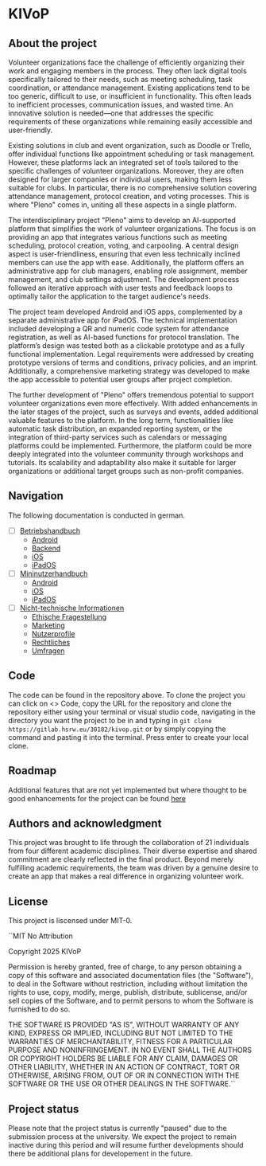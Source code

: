 # KIVoP



## About the project
Volunteer organizations face the challenge of efficiently organizing their work and engaging members in the process. They often lack digital tools specifically tailored to their needs, such as meeting scheduling, task coordination, or attendance management. Existing applications tend to be too generic, difficult to use, or insufficient in functionality. This often leads to inefficient processes, communication issues, and wasted time. An innovative solution is needed—one that addresses the specific requirements of these organizations while remaining easily accessible and user-friendly.

Existing solutions in club and event organization, such as Doodle or Trello, offer individual functions like appointment scheduling or task management. However, these platforms lack an integrated set of tools tailored to the specific challenges of volunteer organizations. Moreover, they are often designed for larger companies or individual users, making them less suitable for clubs. In particular, there is no comprehensive solution covering attendance management, protocol creation, and voting processes. This is where "Pleno" comes in, uniting all these aspects in a single platform.

The interdisciplinary project "Pleno" aims to develop an AI-supported platform that simplifies the work of volunteer organizations. The focus is on providing an app that integrates various functions such as meeting scheduling, protocol creation, voting, and carpooling. A central design aspect is user-friendliness, ensuring that even less technically inclined members can use the app with ease. Additionally, the platform offers an administrative app for club managers, enabling role assignment, member management, and club settings adjustment. The development process followed an iterative approach with user tests and feedback loops to optimally tailor the application to the target audience's needs.

The project team developed Android and iOS apps, complemented by a separate administrative app for iPadOS. The technical implementation included developing a QR and numeric code system for attendance registration, as well as AI-based functions for protocol translation. The platform’s design was tested both as a clickable prototype and as a fully functional implementation. Legal requirements were addressed by creating prototype versions of terms and conditions, privacy policies, and an imprint. Additionally, a comprehensive marketing strategy was developed to make the app accessible to potential user groups after project completion.

The further development of "Pleno" offers tremendous potential to support volunteer organizations even more effectively. With added enhancements in the later stages of the project, such as surveys and events, added additional valuable features to the platform. In the long term, functionalities like automatic task distribution, an expanded reporting system, or the integration of third-party services such as calendars or messaging platforms could be implemented. Furthermore, the platform could be more deeply integrated into the volunteer community through workshops and tutorials. Its scalability and adaptability also make it suitable for larger organizations or additional target groups such as non-profit companies.


## Navigation
The following documentation is conducted in german.

- [ ] [Betriebshandbuch](https://gitlab.hsrw.eu/30182/kivop/-/wikis/02.-Betriebshandbuche)
    - [Android](https://gitlab.hsrw.eu/30182/kivop/-/wikis/02.-Betriebshandbuch/Android)
    - [Backend](https://gitlab.hsrw.eu/30182/kivop/-/wikis/02.-Betriebshandbuch/Backend)
    - [iOS](https://gitlab.hsrw.eu/30182/kivop/-/wikis/02.-Betriebshandbuch/iOS)
    - [iPadOS](https://gitlab.hsrw.eu/30182/kivop/-/wikis/02.-Betriebshandbuch/iPadOS)
- [ ] [Mininutzerhandbuch](https://gitlab.hsrw.eu/30182/kivop/-/wikis/03.-Mininutzerhandbuch)
    - [Android](https://gitlab.hsrw.eu/30182/kivop/-/wikis/03.-Mininutzerhandbuch/Android)
    - [iOS](https://gitlab.hsrw.eu/30182/kivop/-/wikis/03.-Mininutzerhandbuch/iOS)
    - [iPadOS](https://gitlab.hsrw.eu/30182/kivop/-/wikis/02.-Betriebshandbuch/iPadOS)
- [ ] [Nicht-technische Informationen](https://gitlab.hsrw.eu/30182/kivop/-/wikis/04.Nicht-technische-Informationen)
    - [Ethische Fragestellung](https://gitlab.hsrw.eu/30182/kivop/-/wikis/04.Nicht-technische-Informationen/Ethische-Fragestellung)
    - [Marketing](https://gitlab.hsrw.eu/30182/kivop/-/wikis/04.Nicht-technische-Informationen/Marketing)
    - [Nutzerprofile](https://gitlab.hsrw.eu/30182/kivop/-/wikis/04.Nicht-technische-Informationen/Nutzerprofile)
    - [Rechtliches](https://gitlab.hsrw.eu/30182/kivop/-/wikis/04.Nicht-technische-Informationen/Rechtliches)
    - [Umfragen](https://gitlab.hsrw.eu/30182/kivop/-/wikis/04.Nicht-technische-Informationen/Umfragen)

## Code
The code can be found in the repository above. To clone the project you can click on <> Code, copy the URL for the repository and clone the repository either using your terminal or visual studio code, navigating in the directory you want the project to be in and typing in ``git clone https://gitlab.hsrw.eu/30182/kivop.git`` or by simply copying the command and pasting it into the terminal. Press enter to create your local clone.

## Roadmap
Additional features that are not yet implemented but where thought to be good enhancements for the project can be found [here](https://gitlab.hsrw.eu/30182/kivop/-/wikis/04.Nicht-technische-Informationen/Zukunftsvision)


## Authors and acknowledgment
This project was brought to life through the collaboration of 21 individuals from four different academic disciplines. Their diverse expertise and shared commitment are clearly reflected in the final product. Beyond merely fulfilling academic requirements, the team was driven by a genuine desire to create an app that makes a real difference in organizing volunteer work.

## License
This project is liscensed under MIT-0.

``MIT No Attribution

Copyright 2025 KIVoP

Permission is hereby granted, free of charge, to any person obtaining a copy of this
software and associated documentation files (the "Software"), to deal in the Software
without restriction, including without limitation the rights to use, copy, modify,
merge, publish, distribute, sublicense, and/or sell copies of the Software, and to
permit persons to whom the Software is furnished to do so.

THE SOFTWARE IS PROVIDED "AS IS", WITHOUT WARRANTY OF ANY KIND, EXPRESS OR IMPLIED,
INCLUDING BUT NOT LIMITED TO THE WARRANTIES OF MERCHANTABILITY, FITNESS FOR A
PARTICULAR PURPOSE AND NONINFRINGEMENT. IN NO EVENT SHALL THE AUTHORS OR COPYRIGHT
HOLDERS BE LIABLE FOR ANY CLAIM, DAMAGES OR OTHER LIABILITY, WHETHER IN AN ACTION
OF CONTRACT, TORT OR OTHERWISE, ARISING FROM, OUT OF OR IN CONNECTION WITH THE
SOFTWARE OR THE USE OR OTHER DEALINGS IN THE SOFTWARE.``

## Project status
Please note that the project status is currently "paused" due to the submission process at the university. We expect the project to remain inactive during this period and will resume further developments should there be additional plans for developement in the future.